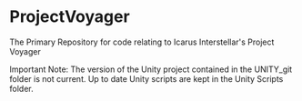 ProjectVoyager
==============

The Primary Repository for code relating to Icarus Interstellar's Project Voyager

Important Note: The version of the Unity project contained in the UNITY_git folder is not current. Up to date Unity scripts are kept in the Unity Scripts folder. 
